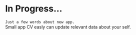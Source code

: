 # In Progress...
`Just a few words about new app.`\
Small app CV easly can update relevant data about your self.
